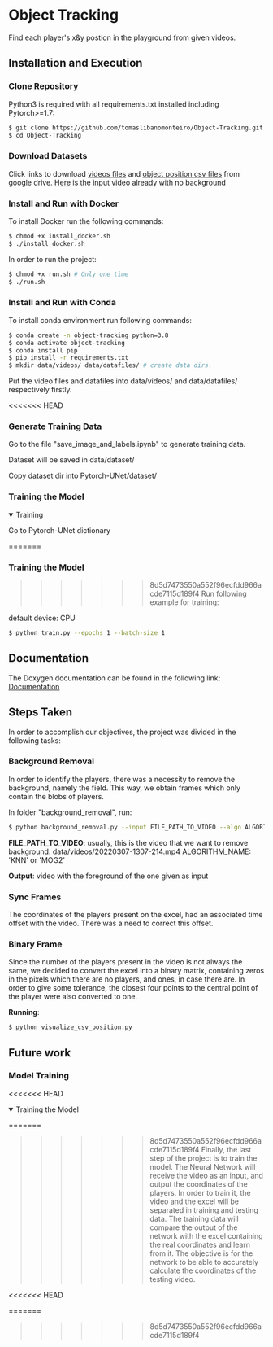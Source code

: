 # Object Tracking

Find each player's x&y postion in the playground from given videos.

## Installation and Execution
  
### Clone Repository

Python3 is required with all requirements.txt installed including Pytorch>=1.7:

```bash
$ git clone https://github.com/tomaslibanomonteiro/Object-Tracking.git
$ cd Object-Tracking
```

### Download Datasets

Click links to download [videos files](https://drive.google.com/file/d/1OrTUqcDlupKqz20r5teMnfLvFnvhVqgP/view?usp=sharing) and [object position csv files](https://drive.google.com/file/d/1onGxXwf2NFWHsZsSpvAMHjWAlqfKKUKJ/view?usp=sharing) from google drive.
[Here](https://drive.google.com/file/d/152wThRrr2ujar-yxuPtvFmnr6C8P5Y0V/view?usp=sharing) is the input video already with no background

### Install and Run with Docker

To install Docker run the following commands:

```bash
$ chmod +x install_docker.sh
$ ./install_docker.sh
```

In order to run the project:

```bash
$ chmod +x run.sh # Only one time
$ ./run.sh
```

### Install and Run with Conda

To install conda environment run following commands:

```bash
$ conda create -n object-tracking python=3.8
$ conda activate object-tracking
$ conda install pip
$ pip install -r requirements.txt
$ mkdir data/videos/ data/datafiles/ # create data dirs.
```

Put the video files and datafiles into data/videos/ and data/datafiles/ respectively firstly.

<<<<<<< HEAD
</details>



### Generate Training Data

Go to the file "save_image_and_labels.ipynb" to generate training data.

Dataset will be saved in data/dataset/

Copy dataset dir into Pytorch-UNet/dataset/


### Training the Model

<details open>

<summary>Training</summary>

Go to Pytorch-UNet dictionary

=======
### Training the Model

>>>>>>> 8d5d7473550a552f96ecfdd966acde7115d189f4
Run following example for training:


default device: CPU

```bash
$ python train.py --epochs 1 --batch-size 1
```

## Documentation

The Doxygen documentation can be found in the following link: [Documentation](https://tomaslibanomonteiro.github.io/Object-Tracking/index.html)


## Steps Taken 

In order to accomplish our objectives, the project was divided in the following tasks:

### Background Removal

In order to identify the players, there was a necessity to remove the background, namely the field. This way, we obtain frames which only contain the blobs of players.

In folder "background_removal", run:

```bash
$ python background_removal.py --input FILE_PATH_TO_VIDEO --algo ALGORITHM_NAME
```

**FILE_PATH_TO_VIDEO**: usually, this is the video that we want to remove background: data/videos/20220307-1307-214.mp4
ALGORITHM_NAME: 'KNN' or 'MOG2'

**Output**: video with the foreground of the one given as input

<!-- In the code, you can change some options regarding the background removal process -->


### Sync Frames

The coordinates of the players present on the excel, had an associated time offset with the video. There was a need to correct this offset.
 

### Binary Frame

Since the number of the players present in the video is not always the same, we decided to convert the excel into a binary matrix, containing zeros in the pixels which there are no players, and ones, in case there are.
In order to give some tolerance, the closest four points to the central point of the player were also converted to one.

**Running**:

```bash
$ python visualize_csv_position.py
```

## Future work
### Model Training

<<<<<<< HEAD
<details open>

<summary>Training the Model</summary>

=======
>>>>>>> 8d5d7473550a552f96ecfdd966acde7115d189f4
Finally, the last step of the project is to train the model.
The Neural Network will receive the video as an input, and output the coordinates of the players. 
In order to train it, the video and the excel will be separated in training and testing data.
The training data will compare the output of the network with the excel containing the real coordinates and learn from it.
The objective is for the network to be able to accurately calculate the coordinates of the testing video.
  

<<<<<<< HEAD
<!-- <details open>
<summary>Report Bug</summary>
1. Can not load simple csv file.
</details> -->

=======
>>>>>>> 8d5d7473550a552f96ecfdd966acde7115d189f4
